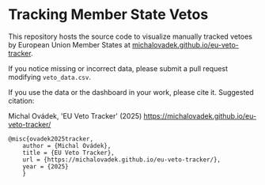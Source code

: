 # Tracking Member State Vetos

This repository hosts the source code to visualize manually tracked vetoes by European Union Member States at [michalovadek.github.io/eu-veto-tracker](https://michalovadek.github.io/eu-veto-tracker/).

If you notice missing or incorrect data, please submit a pull request modifying `veto_data.csv`.

If you use the data or the dashboard in your work, please cite it. Suggested citation:

Michal Ovádek, 'EU Veto Tracker' (2025) <https://michalovadek.github.io/eu-veto-tracker/>

```
@misc{ovadek2025tracker,
    author = {Michal Ovádek},
    title = {EU Veto Tracker},
    url = {https://michalovadek.github.io/eu-veto-tracker/},
    year = {2025}
    }
```
